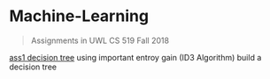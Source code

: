 Machine-Learning
===
> Assignments in UWL CS 519 Fall 2018

[ass1 decision tree](#https://github.com/Yuanqing-Suo/Machine-Learning-ass/blob/master/decisionTree.py)
using important entroy gain (ID3 Algorithm) build a decision tree
